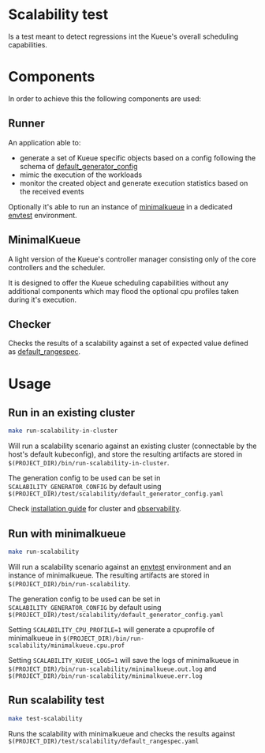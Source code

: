 # Scalability test

Is a test meant to detect regressions int the Kueue's overall scheduling capabilities. 

# Components
In order to achieve this the following components are used:

## Runner

An application able to:
- generate a set of Kueue specific objects based on a config following the schema of [default_generator_config](`./default_generator_config.yaml`)
- mimic the execution of the workloads
- monitor the created object and generate execution statistics based on the received events

Optionally it's able to run an instance of [minimalkueue](#MinimalKueue) in a dedicated [envtest](https://book.kubebuilder.io/reference/envtest.html) environment.

## MinimalKueue

A light version of the Kueue's controller manager consisting only of the core controllers and the scheduler.  

It is designed to offer the Kueue scheduling capabilities without any additional components which may flood the optional cpu profiles taken during it's execution.


## Checker

Checks the results of a scalability against a set of expected value defined as [default_rangespec](./default_rangespec.yaml).

# Usage

## Run in an existing cluster

```bash
make run-scalability-in-cluster
```

Will run a scalability scenario against an existing cluster (connectable by the host's default kubeconfig), and store the resulting artifacts are stored in `$(PROJECT_DIR)/bin/run-scalability-in-cluster`.

The generation config to be used can be set in `SCALABILITY_GENERATOR_CONFIG` by default using `$(PROJECT_DIR)/test/scalability/default_generator_config.yaml`

Check [installation guide](https://kueue.sigs.k8s.io/docs/installation) for cluster and [observability](https://kueue.sigs.k8s.io/docs/installation/#add-metrics-scraping-for-prometheus-operator).

## Run with minimalkueue

```bash
make run-scalability
```

Will run a scalability scenario against an [envtest](https://book.kubebuilder.io/reference/envtest.html) environment
and an instance of minimalkueue.
The resulting artifacts are stored in `$(PROJECT_DIR)/bin/run-scalability`.

The generation config to be used can be set in `SCALABILITY_GENERATOR_CONFIG` by default using `$(PROJECT_DIR)/test/scalability/default_generator_config.yaml`

Setting `SCALABILITY_CPU_PROFILE=1` will generate a cpuprofile of minimalkueue in `$(PROJECT_DIR)/bin/run-scalability/minimalkueue.cpu.prof`

Setting `SCALABILITY_KUEUE_LOGS=1` will save the logs of minimalkueue in  `$(PROJECT_DIR)/bin/run-scalability/minimalkueue.out.log` and  `$(PROJECT_DIR)/bin/run-scalability/minimalkueue.err.log`

## Run scalability test

```bash
make test-scalability
```

Runs the scalability with minimalkueue and checks the results against `$(PROJECT_DIR)/test/scalability/default_rangespec.yaml`
